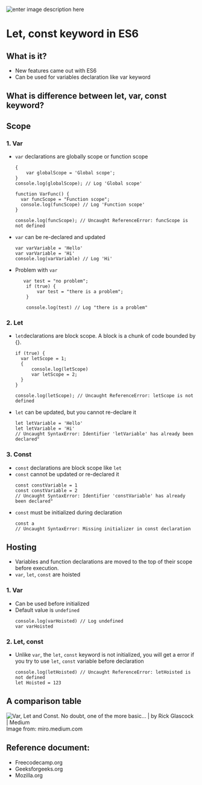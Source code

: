 ﻿
![enter image description here](http://thaunguyen.com/blog/wp-content/uploads/2018/02/let.jpeg)
# Let, const keyword in ES6
## What is it?
- New features came out with ES6
- Can be used for variables declaration like var keyword
## What is difference between let, var, const keyword?
## Scope
### 1. Var
- `var` declarations are globally scope or function scope
	```
	{
		var globalScope = 'Global scope';
	}
	console.log(globalScope); // Log 'Global scope'
	
	function VarFunc() {
	  var funcScope = "Function scope";
	  console.log(funcScope) // Log 'Function scope'
	}
	
	console.log(funcScope); // Uncaught ReferenceError: funcScope is not defined
	```
- `var` can be re-declared and updated
	```
	var varVariable = 'Hello'
	var varVariable = 'Hi'
	console.log(varVariable) // Log 'Hi'
	```
- Problem with `var`
	```
	   var test = "no problem";
	    if (true) {
	        var test = "there is a problem"; 
	    }
	    
	    console.log(test) // Log "there is a problem"
	```

### 2. Let
- `let`declarations are block scope. A block is a chunk of code bounded by {}.
	```
	if (true) {
	  var letScope = 1;
	  {
		  console.log(letScope)
		  var letScope = 2;
	  }
	}

	console.log(letScope); // Uncaught ReferenceError: letScope is not defined
	```
- `let` can be updated, but you cannot re-declare it
	```
	let letVariable = 'Hello'
	let letVariable = 'Hi'
	// Uncaught SyntaxError: Identifier 'letVariable' has already been declared"
	```
### 3. Const
 - `const` declarations are block scope like `let` 
 - `const` cannot be updated or re-declared it
	 ```
	 const constVariable = 1
	 const constVariable = 2
	 // Uncaught SyntaxError: Identifier 'constVariable' has already been declared"
	 ```
  - `const` must be initialized during declaration
	```
	const a
	// Uncaught SyntaxError: Missing initializer in const declaration
	```
## Hosting
- Variables and function declarations are moved to the top of their scope before execution.
- `var`, `let`, `const` are hoisted
### 1. Var
- Can be used before initialized
- Default value is `undefined`
	```
	console.log(varHoisted) // Log undefined
	var varHoisted
	```
### 2.  Let, const
- Unlike `var`, the `let`, `const` keyword is not initialized, you will get a error if you try to use `let`, `const` variable before declaration
	```
	console.log(letHoisted) // Uncaught ReferenceError: letHoisted is not defined
	let Hoisted = 123
	```


## A comparison table
![Var, Let and Const. No doubt, one of the more basic… | by Rick Glascock |  Medium](https://miro.medium.com/max/1400/1*yj0O5G2RRrYK_d9qkEqQQg.png)
Image from: miro.medium.com

## Reference document:
- Freecodecamp.org
- Geeksforgeeks.org
- Mozilla.org

